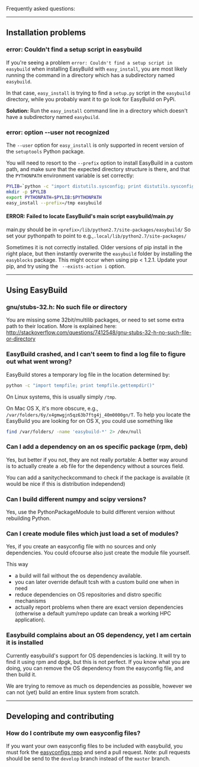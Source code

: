 Frequently asked questions:

***

## Installation problems

### error: Couldn't find a setup script in easybuild

If you're seeing a problem ```error: Couldn't find a setup script in easybuild``` when installing EasyBuild with ```easy_install```, you are most likely running the command in a directory which has a subdirectory named `easybuild`. 

In that case, ```easy_install``` is trying to find a `setup.py` script in the `easybuild` directory, while you probably want it to go look for EasyBuild on PyPi.

**Solution:** Run the ```easy_install``` command line in a directory which doesn't have a subdirectory named `easybuild`.

### error: option --user not recognized

The `--user` option for `easy_install` is only supported in recent version of the `setuptools` Python package.

You will need to resort to the `--prefix` option to install EasyBuild in a custom path, and make sure that the expected directory structure is there, and that the `PYTHONPATH` environment variable is set correctly:

```bash
PYLIB=`python -c "import distutils.sysconfig; print distutils.sysconfig.get_python_lib(prefix='/tmp'); "`
mkdir -p $PYLIB
export PYTHONPATH=$PYLIB:$PYTHONPATH
easy_install --prefix=/tmp easybuild
```
#### ERROR: Failed to locate EasyBuild's main script easybuild/main.py

main.py should be in `<prefix>/lib/python2.7/site-packages/easybuild/`
So set your pythonpath to point to e.g.,`.local/lib/python2.7/site-packages/`

Sometimes it is not correctly installed. Older versions of pip install in the right place, but then instantly overwrite the `easybuild` folder by installing the `easyblocks` package.
This might occur when using pip < 1.2.1. Update your pip, and try using the ` --exists-action i` option.

***

## Using EasyBuild

### gnu/stubs-32.h: No such file or directory
You are missing some 32bit/multilib packages, or need to set some extra path to their location.
More is explained here: http://stackoverflow.com/questions/7412548/gnu-stubs-32-h-no-such-file-or-directory



### EasyBuild crashed, and I can't seem to find a log file to figure out what went wrong?

EasyBuild stores a temporary log file in the location determined by:

```bash
python -c "import tempfile; print tempfile.gettempdir()"
```

On Linux systems, this is usually simply `/tmp`.

On Mac OS X, it's more obscure, e.g., `/var/folders/6y/x4gmwgjn5qz63b7ftg4j_40m0000gn/T`. To help you locate the EasyBuild you are looking for on OS X, you could use something like

```bash
find /var/folders/ -name 'easybuild-*' 2> /dev/null
```

### Can I add a dependency on an os specific package (rpm, deb) ##

Yes, but better if you not, they are not really portable:
A better way around is to actually create a .eb file for the dependency
without a sources field.

You can add a sanitycheckcommand to check if the package is available
(it would be nice if this is distribution independend)

### Can I build different numpy and scipy versions? ##

Yes, use the PythonPackageModule to build different version without rebuilding
Python.

### Can I create module files which just load a set of modules? ##

Yes, if you create an easyconfig file with no sources and only dependencies.
You could ofcourse also just create the module file yourself.

This way
* a build will fail without the os dependency available.
* you can later override default tcsh with a custom build one when in
need
* reduce dependencies on OS repositories and distro specific mechanisms
* actually report problems when there are exact version dependencies
(otherwise a default yum/repo update can break a working HPC
application).

### Easybuild complains about an OS dependency, yet I am certain it is installed

Currently easybuild's support for OS dependencies is lacking. It will try to
find it using rpm and dpgk, but this is not perfect.
If you know what you are doing, you can remove the OS dependency from the
easyconfig file, and then build it.

We are trying to remove as much os dependencies as possible, however we can not (yet) build an entire linux system from scratch.

***

## Developing and contributing

### How do I contribute my own easyconfig files? ##

If you want your own easyconfig files to be included with easybuild, you must
fork the [easyconfigs repo](http://github.com/hpcugent/easybuild-easyconfigs/) and send a pull
request.  Note: pull requests should be send to the `develop` branch instead of
the `master` branch.
